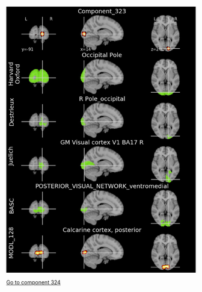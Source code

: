 


![323](preliminary/323.jpg "Component 323")

[Go to component 324](https://parietal-inria.github.io/MODL_atlas/1024/324 "Component 324")